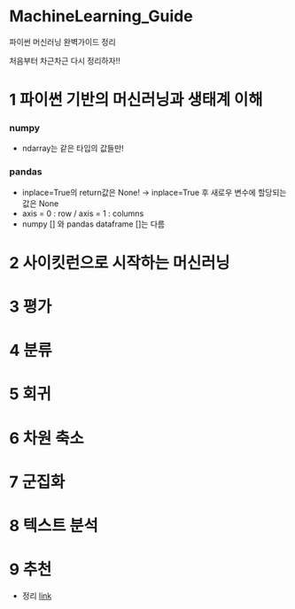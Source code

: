 # MachineLearning_Guide
파이썬 머신러닝 완벽가이드 정리

처음부터 차근차근 다시 정리하자!!


# 1 파이썬 기반의 머신러닝과 생태계 이해
### numpy
- ndarray는 같은 타입의 값들만!

### pandas
- inplace=True의 return값은 None! -> inplace=True 후 새로우 변수에 할당되는 값은 None
- axis = 0 : row / axis = 1 : columns
- numpy [] 와 pandas dataframe []는 다름

# 2 사이킷런으로 시작하는 머신러닝

# 3 평가

# 4 분류

# 5 회귀

# 6 차원 축소

# 7 군집화

# 8 텍스트 분석

# 9 추천 

- 정리 [link](https://github.com/miniii222/BOAZ_adv_project/blob/master/study/PYTHON_ML_GUIDE%20-%20RS.md)
